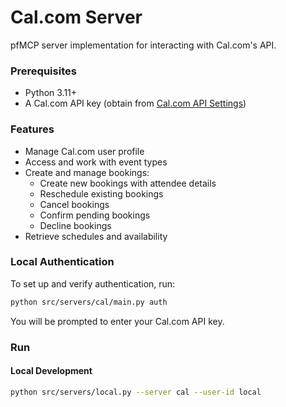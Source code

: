 # Cal.com Server

pfMCP server implementation for interacting with Cal.com's API.

### Prerequisites

- Python 3.11+
- A Cal.com API key (obtain from [Cal.com API Settings](https://app.cal.com/settings/developer/api-keys))

### Features

- Manage Cal.com user profile
- Access and work with event types
- Create and manage bookings:
  - Create new bookings with attendee details
  - Reschedule existing bookings
  - Cancel bookings
  - Confirm pending bookings
  - Decline bookings
- Retrieve schedules and availability

### Local Authentication

To set up and verify authentication, run:

```bash
python src/servers/cal/main.py auth
```

You will be prompted to enter your Cal.com API key.

### Run

#### Local Development

```bash
python src/servers/local.py --server cal --user-id local
```
